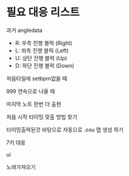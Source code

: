 # 필요 대응 리스트

과거 angledata 
- R: 우측 진행 블럭 (Right)
- L: 좌측 진행 블럭 (Left)
- U: 상단 진행 블럭 (Up)
- D: 하단 진행 블럭 (Down)

처음타일에 setbpm없을 때 

999 연속으로 나올 때

마지막 노트 한번 더 출현

처음 시작 타이밍 맞출 방법 찾기

타이밍출력된것 바탕으로 자동으로 .osu 맵 생성 하기

7키 대응

ui

노래가져오기

